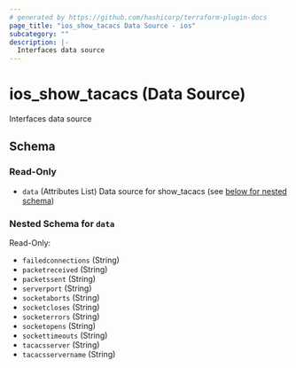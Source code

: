 ```yaml
---
# generated by https://github.com/hashicorp/terraform-plugin-docs
page_title: "ios_show_tacacs Data Source - ios"
subcategory: ""
description: |-
  Interfaces data source
---
```


# ios_show_tacacs (Data Source)

Interfaces data source



<!-- schema generated by tfplugindocs -->
## Schema

### Read-Only

- `data` (Attributes List) Data source for show_tacacs (see [below for nested schema](#nestedatt--data))

<a id="nestedatt--data"></a>
### Nested Schema for `data`

Read-Only:

- `failedconnections` (String)
- `packetreceived` (String)
- `packetssent` (String)
- `serverport` (String)
- `socketaborts` (String)
- `socketcloses` (String)
- `socketerrors` (String)
- `socketopens` (String)
- `sockettimeouts` (String)
- `tacacsserver` (String)
- `tacacsservername` (String)

